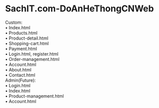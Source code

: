 # SachIT.com-DoAnHeThongCNWeb
Custom:\
•	Index.html\
•	Products.html\
•	Product-detail.html\
•	Shopping-cart.html\
•	Payment.html\
•	Login.html, register.html\
•	Order-management.html\
•	Account.html\
•	About.html\
•	Contact.html\
Admin(Future):\
•	Login.html\
•	Index.html\
•	Product-management.html\
•	Account.html
